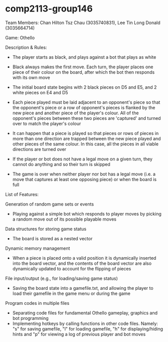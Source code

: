 # comp2113-group146

Team Members: Chan Hilton Tsz Chau (3035740831), Lee Tin Long Donald (3035664714)

Game: Othello

Description & Rules:
  - The player starts as black, and plays against a bot that plays as white

  - Black always makes the first move. Each turn, the player places one piece of their colour on the board, after which the bot then responds with its own move

  - The initial board state begins with 2 black pieces on D5 and E5, and 2 white pieces on E4 and D5

  - Each piece played must be laid adjacent to an opponent's piece so that the opponent's piece or a row of opponent's pieces is flanked by the new piece and another piece of the player's colour. All of the opponent's pieces between these two pieces are 'captured' and turned over to match the player's colour

  - It can happen that a piece is played so that pieces or rows of pieces in more than one direction are trapped between the new piece played and other pieces of the same colour. In this case, all the pieces in all viable directions are turned over

  - If the player or bot does not have a legal move on a given turn, they cannot do anything and so their turn is skipped
  
  - The game is over when neither player nor bot has a legal move (i.e. a move that captures at least one opposing piece) or when the board is full
  
List of Features:

Generation of random game sets or events

  - Playing against a simple bot which responds to player moves by picking a random move out of its possible playable moves
  
Data structures for storing game status

  - The board is stored as a nested vector
  
Dynamic memory management

  - When a piece is placed onto a valid position it is dynamically inserted into the board vector, and the contents of the board vector are also dynamically updated to account for the flipping of pieces

File input/output (e.g., for loading/saving game status)

  - Saving the board state into a gamefile.txt, and allowing the player to load their gamefile in the game menu or during the game
  
Program codes in multiple files

  - Separating code files for fundamental Othello gameplay, graphics and bot programming
  - Implementing hotkeys by calling functions in other code files. Namely: "s" for saving gamefile, "l" for loading gamefile, "h" for displaying/hiding hints and "p" for viewing a log of previous player and bot moves
